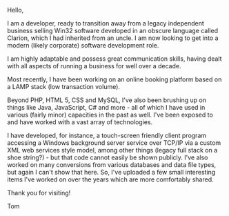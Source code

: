Hello,

I am a developer, ready to transition away from a legacy independent business selling Win32 software developed in an obscure language called Clarion, which I had inherited from an uncle. I am now looking to get into a modern (likely corporate) software development role.

I am highly adaptable and possess great communication skills, having dealt with all aspects of running a business for well over a decade.

Most recently, I have been working on an online booking platform based on a LAMP stack (low transaction volume).

Beyond PHP, HTML 5, CSS and MySQL, I've also been brushing up on things like Java, JavaScript, C# and more - all of which I have used in various (fairly minor) capacities in the past as well. I've been exposed to and have worked with a vast array of technologies.

I have developed, for instance, a touch-screen friendly client program accessing a Windows background server service over TCP/IP via a custom XML web services style model, among other things (legacy full stack on a shoe string?) - but that code cannot easily be shown publicly. I've also worked on many conversions from various databases and data file types, but again I can't show that here. So, I've uploaded a few small interesting items I've worked on over the years which are more comfortably shared.

Thank you for visiting!

Tom
